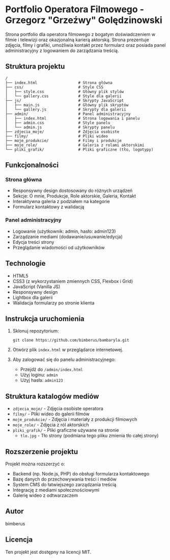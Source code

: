 # Portfolio Operatora Filmowego - Grzegorz "Grzeźwy" Golędzinowski

Strona portfolio dla operatora filmowego z bogatym doświadczeniem w filmie i telewizji oraz okazjonalną karierą aktorską. Strona prezentuje zdjęcia, filmy i grafiki, umożliwia kontakt przez formularz oraz posiada panel administracyjny z logowaniem do zarządzania treścią.

## Struktura projektu

```
/
├── index.html                  # Strona główna
├── css/                        # Style CSS
│   ├── style.css               # Główny plik stylów
│   └── gallery.css             # Style dla galerii
├── js/                         # Skrypty JavaScript
│   ├── main.js                 # Główny plik skryptów
│   └── gallery.js              # Skrypty dla galerii
├── admin/                      # Panel administracyjny
│   ├── index.html              # Strona logowania i panelu
│   ├── admin.css               # Style panelu
│   └── admin.js                # Skrypty panelu
├── zdjecia_moje/               # Zdjęcia osobiste
├── filmy/                      # Pliki wideo
├── moje_produkcie/             # Filmy i produkcje
├── moje_role/                  # Galeria z rolami aktorskimi
└── pliki_grafik/               # Pliki graficzne (tło, logotypy)
```

## Funkcjonalności

### Strona główna
- Responsywny design dostosowany do różnych urządzeń
- Sekcje: O mnie, Produkcje, Role aktorskie, Galeria, Kontakt
- Interaktywna galeria z podziałem na kategorie
- Formularz kontaktowy z walidacją

### Panel administracyjny
- Logowanie (użytkownik: admin, hasło: admin123)
- Zarządzanie mediami (dodawanie/usuwanie/edycja)
- Edycja treści strony
- Przeglądanie wiadomości od użytkowników

## Technologie

- HTML5
- CSS3 (z wykorzystaniem zmiennych CSS, Flexbox i Grid)
- JavaScript (Vanilla JS)
- Responsywny design
- Lightbox dla galerii
- Walidacja formularzy po stronie klienta

## Instrukcja uruchomienia

1. Sklonuj repozytorium:
   ```
   git clone https://github.com/bimberus/bambaryla.git
   ```

2. Otwórz plik `index.html` w przeglądarce internetowej.

3. Aby zalogować się do panelu administracyjnego:
   - Przejdź do `/admin/index.html`
   - Użyj loginu: `admin`
   - Użyj hasła: `admin123`

## Struktura katalogów mediów

- `zdjecia_moje/` - Zdjęcia osobiste operatora
- `filmy/` - Pliki wideo do galerii filmów
- `moje_produkcie/` - Zdjęcia i materiały z produkcji filmowych
- `moje_role/` - Zdjęcia z ról aktorskich
- `pliki_grafik/` - Pliki graficzne używane na stronie
  - `tlo.jpg` - Tło strony (podmiana tego pliku zmienia tło całej strony)

## Rozszerzenie projektu

Projekt można rozszerzyć o:
- Backend (np. Node.js, PHP) do obsługi formularza kontaktowego
- Bazę danych do przechowywania treści i mediów
- System CMS do łatwiejszego zarządzania treścią
- Integrację z mediami społecznościowymi
- Galerię wideo z odtwarzaczem

## Autor

bimberus

## Licencja

Ten projekt jest dostępny na licencji MIT.
